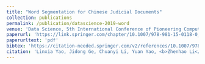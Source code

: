 ```yaml
---
title: "Word Segmentation for Chinese Judicial Documents"
collection: publications
permalink: /publication/datascience-2019-word
venue: 'Data Science, 5th International Conference of Pioneering Computer Scientists, Engineers and Educators, ICPCSEE 2019'
paperurl: 'https://link.springer.com/chapter/10.1007/978-981-15-0118-0_36'
paperurltext: 'pdf'
bibtex: 'https://citation-needed.springer.com/v2/references/10.1007/978-981-15-0118-0_36?format=bibtex&flavour=citation'
citation: 'Linxia Yao, Jidong Ge, Chuanyi Li, Yuan Yao, <b>Zhenhao Li</b>, Jin Zeng, Bin Luo, Victor Chang. Word Segmentation for Chinese Judicial Documents. In <i>Data Science, 5th International Conference of Pioneering Computer Scientists, Engineers and Educators, ICPCSEE</i>, 2019.'
---
```


